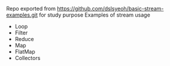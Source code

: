 Repo exported from https://github.com/dslsyeoh/basic-stream-examples.git for study purpose
Examples of stream usage

- Loop
- Filter
- Reduce
- Map
- FlatMap
- Collectors
